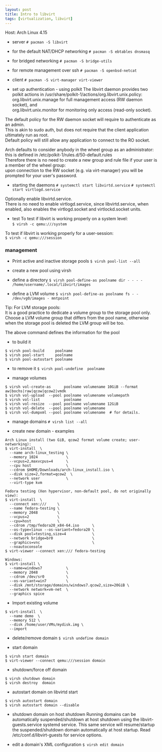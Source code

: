 ```yaml
---
layout: post
title: Intro to libvirt
tags: [virtualization, libvirt]
---
```


Host: Arch Linux 4.15

- server
`# pacman -S libvirt`

- for the default NAT/DHCP networking
`# pacman -S ebtables dnsmasq`

- for bridged networking
`# pacman -S bridge-utils`

- for remote management over ssh
`# pacman -S openbsd-netcat`

- client
`# pacman -S virt-manager virt-viewer`

- set up authentication - using polkit
The libvirt daemon provides two polkit actions in /usr/share/polkit-1/actions/org.libvirt.unix.policy:<br>
	org.libvirt.unix.manage for full management access (RW daemon socket), and<br>
	org.libvirt.unix.monitor for monitoring only access (read-only socket).<br>

The default policy for the RW daemon socket will require to authenticate as an admin.<br> 
This is akin to sudo auth, but does not require that the client application ultimately run as root.<br>
Default policy will still allow any application to connect to the RO socket.<br>

Arch defaults to consider anybody in the wheel group as an administrator:<br>
this is defined in /etc/polkit-1/rules.d/50-default.rules <br>
Therefore there is no need to create a new group and rule file if your user is a member of the wheel group:<br>
upon connection to the RW socket (e.g. via virt-manager) you will be prompted for your user's password.<br>

- starting the daemons
`# systemctl start libvirtd.service`
`# systemctl start virtlogd.service`

Optionally enable libvirtd.service.<br>
There is no need to enable virtlogd.service, since libvirtd.service, when enabled, also enables the virtlogd.socket and virtlockd.socket units.

- test
To test if libvirt is working properly on a system level:<br>
`$ virsh -c qemu:///system`

To test if libvirt is working properly for a user-session:<br>
`$ virsh -c qemu:///session`


### management

- Print active and inactive storage pools
`$ virsh pool-list --all`

- create a new pool using virsh

- define a directory
`$ virsh pool-define-as poolname dir - - - - /home/username/.local/libvirt/images`

- define a LVM volume 
`$ virsh pool-define-as poolname fs - -  /dev/vg0/images - mntpoint`

Tip: For LVM storage pools:<br>
It is a good practice to dedicate a volume group to the storage pool only.
Choose a LVM volume group that differs from the pool name, 
otherwise when the storage pool is deleted the LVM group will be too.

The above command defines the information for the pool
- to build it
```
$ virsh pool-build     poolname
$ virsh pool-start     poolname
$ virsh pool-autostart poolname
```

- to remove it
`$ virsh pool-undefine  poolname`


- manage volumes
```
$ virsh vol-create-as      poolname volumename 10GiB --format aw|bochs|raw|qcow|qcow2|vmdk
$ virsh vol-upload  --pool poolname volumename volumepath
$ virsh vol-list           poolname
$ virsh vol-resize  --pool poolname volumename 12GiB
$ virsh vol-delete  --pool poolname volumename
$ virsh vol-dumpxml --pool poolname volumename  # for details.
```

- manage domains
`# virsh list --all`

- create new domain - examples
```
Arch Linux install (two GiB, qcow2 format volume create; user-networking):
$ virt-install  \
  --name arch-linux_testing \
  --memory 1024             \ 
  --vcpus=2,maxvcpus=4      \
  --cpu host                \
  --cdrom $HOME/Downloads/arch-linux_install.iso \
  --disk size=2,format=qcow2  \
  --network user            \
  --virt-type kvm
```
```
Fedora testing (Xen hypervisor, non-default pool, do not originally view):
$ virt-install  \
  --connect xen:///     \
  --name fedora-testing \
  --memory 2048         \
  --vcpus=2             \
  --cpu=host            \
  --cdrom /tmp/fedora20_x84-64.iso      \
  --os-type=linux --os-variant=fedora20 \
  --disk pool=testing,size=4            \
  --network bridge=br0                  \
  --graphics=vnc                        \
  --noautoconsole
$ virt-viewer --connect xen:/// fedora-testing
```
```
Windows:
$ virt-install \
  --name=windows7           \
  --memory 2048             \
  --cdrom /dev/sr0          \
  --os-variant=win7         \
  --disk /mnt/storage/domains/windows7.qcow2,size=20GiB \
  --network network=vm-net  \
  --graphics spice
```

- Import existing volume
```
$ virt-install  \
  --name demo  \
  --memory 512 \
  --disk /home/user/VMs/mydisk.img \
  --import
```

- delete/remove domain
`$ virsh undefine domain`

- start domain
```
$ virsh start domain
$ virt-viewer --connect qemu:///session domain
```

- shutdown/force off domain
```
$ virsh shutdown domain
$ virsh destroy  domain
```

- autostart domain on libvirtd start
```
$ virsh autostart domain
$ virsh autostart domain --disable
```

- shutdown domain on host shutdown
Running domains can be automatically suspended/shutdown at host shutdown 
using the libvirt-guests.service systemd service. 
This same service will resume/startup the suspended/shutdown domain 
automatically at host startup. 
Read /etc/conf.d/libvirt-guests for service options.

- edit a domain's XML configuration
`$ virsh edit domain`

